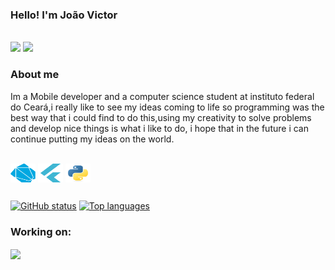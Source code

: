 ### Hello! I'm João Victor

<div>
  <br>
  <a href="https://www.linkedin.com/in/joaovfranca/" target="_blank"><img
      src="https://img.shields.io/badge/-LinkedIn-%230077B5?style=for-the-badge&logo=linkedin&logoColor=white"
      target="_blank"></a>
  <a href="mailto:joaovfranca1@gmail.com"><img
      src="https://img.shields.io/badge/-Gmail-%23333?style=for-the-badge&logo=gmail&logoColor=white"
      target="_blank"></a>
  </br>
</div>

### About me

Im a Mobile developer and a computer science student at instituto federal do Ceará,i really like to see my ideas coming to life so programming was the best way that i could find to do this,using my creativity to solve problems and develop nice things is what i like to do, i hope that in the future i can continue putting my ideas on the world.

<div style="display: inline_block"><br>
  <img align="center" alt="Alex-Js" height="30" width="40" src="https://raw.githubusercontent.com/devicons/devicon/master/icons/dart/dart-plain.svg">
  <img align="center" alt="Alex-Ts" height="30" width="40" src="https://raw.githubusercontent.com/devicons/devicon/master/icons/flutter/flutter-plain.svg">
  <img align="center" alt="Alex-Python" height="30" width="40" src="https://raw.githubusercontent.com/devicons/devicon/master/icons/python/python-original.svg">
  
##
  
<div> 


 <p>
  <a href="https://www.linkedin.com/in/joaovfranca/" target="_blank"><img alt="GitHub status" src="https://github-readme-stats.vercel.app/api?username=jaoFranca&count_private=true&theme=synthwave"></a>
 <a href="https://www.linkedin.com/in/joaovfranca/" target="_blank"><img alt="Top languages" src="https://github-readme-stats.vercel.app/api/top-langs/?username=Jaofranca&hide=shaderlab,cmake&layout=compact&theme=synthwave"></a>
</p>
 
 

### Working on:
<p >
  <a href="https://github.com/JaoFranca/GameLauncher">
    <img
      align="center"
      height="120em"
      src="https://github-readme-stats.vercel.app/api/pin/?username=JaoFranca&repo=GameLauncher&theme=synthwave">
    </img>
  </a>
</p>

